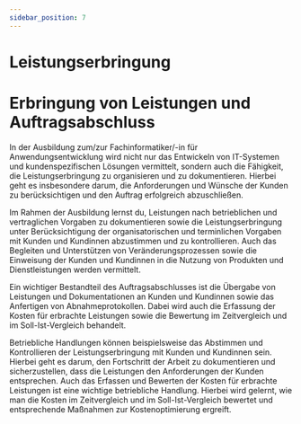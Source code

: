 ```yaml
---
sidebar_position: 7
---
```


# Leistungserbringung

<!--
Erbringen der Leistungen und Auftragsabschluss
($ 4 Absatz 2 Nummer 7)

Leistungen nach betrieblichen und vertraglichen
Vorgaben dokumentieren
Leistungserbringung unter Berücksichtigung der
organisatorischen und terminlichen Vorgaben
mit Kunden und Kundinnen abstimmen und
kontrollieren
Veränderungsprozesse begleiten und unterstützen
Kunden und Kundinnen in die Nutzung von
Produkten und Dienstleistungen einweisen
Leistungen und Dokumentationen an Kunden
und Kundinnen übergeben sowie Abnahmeprotokolle anfertigen
Kosten für erbrachte Leistungen erfassen sowie
im Zeitvergleich und im Soll-Ist-Vergleich
bewerten -->

# Erbringung von Leistungen und Auftragsabschluss

In der Ausbildung zum/zur Fachinformatiker/-in für Anwendungsentwicklung wird nicht nur das Entwickeln von IT-Systemen und kundenspezifischen Lösungen vermittelt, sondern auch die Fähigkeit, die Leistungserbringung zu organisieren und zu dokumentieren. Hierbei geht es insbesondere darum, die Anforderungen und Wünsche der Kunden zu berücksichtigen und den Auftrag erfolgreich abzuschließen.

Im Rahmen der Ausbildung lernst du, Leistungen nach betrieblichen und vertraglichen Vorgaben zu dokumentieren sowie die Leistungserbringung unter Berücksichtigung der organisatorischen und terminlichen Vorgaben mit Kunden und Kundinnen abzustimmen und zu kontrollieren. Auch das Begleiten und Unterstützen von Veränderungsprozessen sowie die Einweisung der Kunden und Kundinnen in die Nutzung von Produkten und Dienstleistungen werden vermittelt.

Ein wichtiger Bestandteil des Auftragsabschlusses ist die Übergabe von Leistungen und Dokumentationen an Kunden und Kundinnen sowie das Anfertigen von Abnahmeprotokollen. Dabei wird auch die Erfassung der Kosten für erbrachte Leistungen sowie die Bewertung im Zeitvergleich und im Soll-Ist-Vergleich behandelt.

Betriebliche Handlungen können beispielsweise das Abstimmen und Kontrollieren der Leistungserbringung mit Kunden und Kundinnen sein. Hierbei geht es darum, den Fortschritt der Arbeit zu dokumentieren und sicherzustellen, dass die Leistungen den Anforderungen der Kunden entsprechen. Auch das Erfassen und Bewerten der Kosten für erbrachte Leistungen ist eine wichtige betriebliche Handlung. Hierbei wird gelernt, wie man die Kosten im Zeitvergleich und im Soll-Ist-Vergleich bewertet und entsprechende Maßnahmen zur Kostenoptimierung ergreift.
